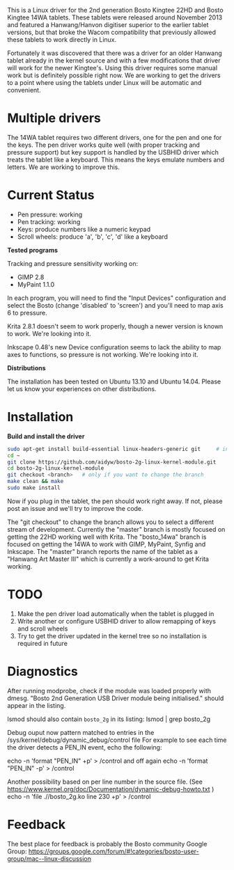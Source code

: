 This is a Linux driver for the 2nd generation Bosto Kingtee 22HD and Bosto Kingtee 14WA tablets.
These tablets were released around November 2013 and featured a Hanwang/Hanvon digitiser superior
to the earlier tablet versions, but that broke the Wacom compatibility that previously allowed
these tablets to work directly in Linux.

Fortunately it was discovered that there was a driver for an older Hanwang tablet already in
the kernel source and with a few modifications that driver will work for the newer Kingtee's.
Using this driver requires some manual work but is definitely possible right now. We are
working to get the drivers to a point where using the tablets under Linux will be automatic
and convenient.

Multiple drivers
================

The 14WA tablet requires two different drivers, one for the pen and one for the keys.
The pen driver works quite well (with proper tracking and pressure support) but key support
is handled by the USBHID driver which treats the tablet like a keyboard. This means the keys
emulate numbers and letters. We are working to improve this.

Current Status
==============

* Pen pressure: working
* Pen tracking: working
* Keys: produce numbers like a numeric keypad
* Scroll wheels: produce 'a', 'b', 'c', 'd' like a keyboard

**Tested programs**

Tracking and pressure sensitivity working on:

* GIMP 2.8
* MyPaint 1.1.0

In each program, you will need to find the "Input Devices" configuration and select the Bosto (change 'disabled' to 'screen') and you'll need to map axis 6 to pressure. 

Krita 2.8.1 doesn't seem to work properly, though a newer version is known to work. We're looking into it.

Inkscape 0.48's new Device configuration seems to lack the ability to map axes to functions, so pressure is not working. We're looking into it.

**Distributions**

The installation has been tested on Ubuntu 13.10 and Ubuntu 14.04. Please let us know your experiences on other distributions.

Installation
============

**Build and install the driver**

```bash
sudo apt-get install build-essential linux-headers-generic git     # install requirements
cd ~
git clone https://github.com/aidyw/bosto-2g-linux-kernel-module.git
cd bosto-2g-linux-kernel-module
git checkout <branch>   # only if you want to change the branch
make clean && make
sudo make install
```

Now if you plug in the tablet, the pen should work right away. If not, please post an issue and we'll try to improve the code.

The "git checkout" to change the branch allows you to select a different stream of development. Currently the "master" branch is mostly focused on getting the 22HD working well with Krita. The "bosto_14wa" branch is focused on getting the 14WA to work with GIMP, MyPaint, Synfig and Inkscape. The "master" branch reports the name of the tablet as a "Hanwang Art Master III" which is currently a work-around to get Krita working.

TODO
====

1. Make the pen driver load automatically when the tablet is plugged in
2. Write another or configure USBHID driver to allow remapping of keys and scroll wheels
3. Try to get the driver updated in the kernel tree so no installation is required in future

Diagnostics
===========

After running modprobe, check if the module was loaded properly with dmesg.
"Bosto 2nd Generation USB Driver module being initialised." should appear in the listing.

lsmod should also contain `bosto_2g` in its listing: lsmod | grep bosto_2g

Debug ouput now pattern matched to entries in the /sys/kernel/debug/dynamic_debug/control file
For example to see each time the driver detects a PEN_IN event, echo the following:

echo -n 'format "PEN_IN" +p' > <debugfs>/control
and off again
echo -n 'format "PEN_IN" -p' > <debugfs>/control

Another possibility based on per line number in the source file.
(See https://www.kernel.org/doc/Documentation/dynamic-debug-howto.txt )
echo -n 'file ./<path to source>/bosto_2g.ko line 230 +p' > <debugfs>/control

Feedback
========

The best place for feedback is probably the Bosto community Google Group:
https://groups.google.com/forum/#!categories/bosto-user-group/mac--linux-discussion
